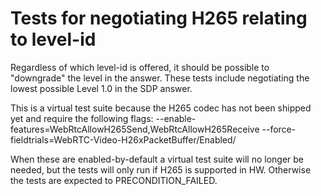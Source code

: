 # Tests for negotiating H265 relating to level-id

Regardless of which level-id is offered, it should be possible to "downgrade"
the level in the answer. These tests include negotiating the lowest possible
Level 1.0 in the SDP answer.

This is a virtual test suite because the H265 codec has not been shipped yet and
require the following flags:
--enable-features=WebRtcAllowH265Send,WebRtcAllowH265Receive
--force-fieldtrials=WebRTC-Video-H26xPacketBuffer/Enabled/

When these are enabled-by-default a virtual test suite will no longer be needed,
but the tests will only run if H265 is supported in HW. Otherwise the tests are
expected to PRECONDITION_FAILED.
